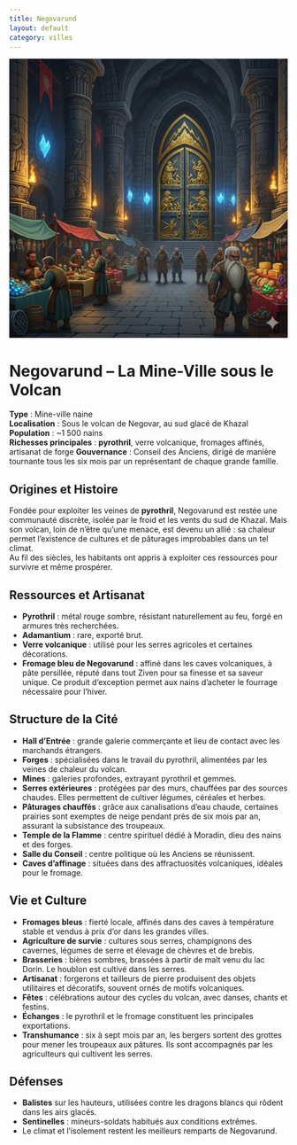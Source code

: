 ```yaml
---
title: Negovarund
layout: default
category: villes
---
```


<a href="../../images/Negovarund.png" class="glightbox right" data-gallery="khazal"
data-title="Hall de Negovarund avec son marché">
<img src="../../images/Negovarund.png" alt="Rochevent"/>
</a>
# Negovarund – La Mine-Ville sous le Volcan

**Type** : Mine-ville naine  
**Localisation** : Sous le volcan de Negovar, au sud glacé de Khazal  
**Population** : ~1 500 nains  
**Richesses principales** : **pyrothril**, verre volcanique, fromages affinés, artisanat de forge
**Gouvernance** : Conseil des Anciens, dirigé de manière tournante tous les six mois par un représentant de chaque grande famille.

## Origines et Histoire
Fondée pour exploiter les veines de **pyrothril**, Negovarund est restée une communauté discrète, isolée par le froid et les vents du sud de Khazal. Mais son volcan, loin de n’être qu’une menace, est devenu un allié : sa chaleur permet l’existence de cultures et de pâturages improbables dans un tel climat.  
Au fil des siècles, les habitants ont appris à exploiter ces ressources pour survivre et même prospérer.

## Ressources et Artisanat
- **Pyrothril** : métal rouge sombre, résistant naturellement au feu, forgé en armures très recherchées.
- **Adamantium** : rare, exporté brut.
- **Verre volcanique** : utilisé pour les serres agricoles et certaines décorations.
- **Fromage bleu de Negovarund** : affiné dans les caves volcaniques, à pâte persillée, réputé dans tout Ziven pour sa finesse et sa saveur unique. Ce produit d’exception permet aux nains d’acheter le fourrage nécessaire pour l’hiver.

## Structure de la Cité
- **Hall d’Entrée** : grande galerie commerçante et lieu de contact avec les marchands étrangers.
- **Forges** : spécialisées dans le travail du pyrothril, alimentées par les veines de chaleur du volcan.
- **Mines** : galeries profondes, extrayant pyrothril et gemmes.
- **Serres extérieures** : protégées par des murs, chauffées par des sources chaudes. Elles permettent de cultiver légumes, céréales et herbes.
- **Pâturages chauffés** : grâce aux canalisations d’eau chaude, certaines prairies sont exemptes de neige pendant près de six mois par an, assurant la subsistance des troupeaux.
- **Temple de la Flamme** : centre spirituel dédié à Moradin, dieu des nains et des forges.
- **Salle du Conseil** : centre politique où les Anciens se réunissent.
- **Caves d’affinage** : situées dans des affractuosités volcaniques, idéales pour le fromage.

## Vie et Culture
- **Fromages bleus** : fierté locale, affinés dans des caves à température stable et vendus à prix d’or dans les grandes villes.
- **Agriculture de survie** : cultures sous serres, champignons des cavernes, légumes de serre et élevage de chèvres et de brebis.
- **Brasseries** : bières sombres, brassées à partir de malt venu du lac Dorin. Le houblon est cultivé dans les serres.
- **Artisanat** : forgerons et tailleurs de pierre produisent des objets utilitaires et décoratifs, souvent ornés de motifs volcaniques.
- **Fêtes** : célébrations autour des cycles du volcan, avec danses, chants et festins.
- **Échanges** : le pyrothril et le fromage constituent les principales exportations.
- **Transhumance** : six à sept mois par an, les bergers sortent des grottes pour mener les troupeaux aux pâtures. Ils sont accompagnés par les agriculteurs qui cultivent les serres.

## Défenses
- **Balistes** sur les hauteurs, utilisées contre les dragons blancs qui rôdent dans les airs glacés.
- **Sentinelles** : mineurs-soldats habitués aux conditions extrêmes.
- Le climat et l’isolement restent les meilleurs remparts de Negovarund.  
